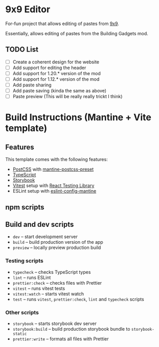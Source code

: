# 9x9 Editor

For-fun project that allows editing of pastes from [9x9](https://reddit.com/r/9x9).

Essentially, allows editing of pastes from the Building Gadgets mod.

## TODO List

- [ ] Create a coherent design for the website
- [ ] Add support for editing the header
- [ ] Add support for 1.20.* version of the mod
- [ ] Add support for 1.12.* version of the mod
- [ ] Add paste sharing
- [ ] Add paste saving (kinda the same as above)
- [ ] Paste preview (This will be really really trickt I think)

# Build Instructions (Mantine + Vite template)

## Features

This template comes with the following features:

- [PostCSS](https://postcss.org/) with [mantine-postcss-preset](https://mantine.dev/styles/postcss-preset)
- [TypeScript](https://www.typescriptlang.org/)
- [Storybook](https://storybook.js.org/)
- [Vitest](https://vitest.dev/) setup with [React Testing Library](https://testing-library.com/docs/react-testing-library/intro)
- ESLint setup with [eslint-config-mantine](https://github.com/mantinedev/eslint-config-mantine)

## npm scripts

## Build and dev scripts

- `dev` – start development server
- `build` – build production version of the app
- `preview` – locally preview production build

### Testing scripts

- `typecheck` – checks TypeScript types
- `lint` – runs ESLint
- `prettier:check` – checks files with Prettier
- `vitest` – runs vitest tests
- `vitest:watch` – starts vitest watch
- `test` – runs `vitest`, `prettier:check`, `lint` and `typecheck` scripts

### Other scripts

- `storybook` – starts storybook dev server
- `storybook:build` – build production storybook bundle to `storybook-static`
- `prettier:write` – formats all files with Prettier
